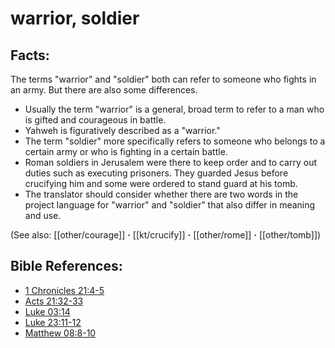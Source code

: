 # warrior, soldier #

## Facts: ##
The terms "warrior" and "soldier" both can refer to someone who fights in an army. But there are also some differences.
 
* Usually the term "warrior" is a general, broad term to refer to a man who is gifted and courageous in battle.
* Yahweh is figuratively described as a "warrior."
* The term "soldier" more specifically refers to someone who belongs to a certain army or who is fighting in a certain battle.
* Roman soldiers in Jerusalem were there to keep order and to carry out duties such as executing prisoners. They guarded Jesus before crucifying him and some were ordered to stand guard at his tomb.
* The translator should consider whether there are two words in the project language for "warrior" and "soldier" that also differ in meaning and use.

(See also: [[other/courage]] **·** [[kt/crucify]] **·** [[other/rome]] **·** [[other/tomb]])

## Bible References: ##

* [1 Chronicles 21:4-5](en/tn/1ch/help/21/04)
* [Acts 21:32-33](en/tn/act/help/21/32)
* [Luke 03:14](en/tn/luk/help/03/14)
* [Luke 23:11-12](en/tn/luk/help/23/11)
* [Matthew 08:8-10](en/tn/mat/help/08/08)
